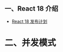 ## 一、React 18 介绍

- [React 18 发布计划](https://zh-hans.reactjs.org/blog/2021/06/08/the-plan-for-react-18.html)

# 二、并发模式



